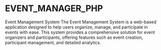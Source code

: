 # EVENT_MANAGER_PHP
Event Management System The Event Management System is a web-based application designed to help users organize, manage, and participate in events with ease. This system provides a comprehensive solution for event organizers and participants, offering features such as event creation, participant management, and detailed analytics.
